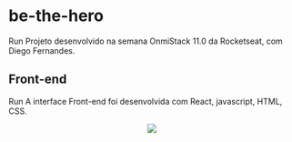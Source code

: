 # be-the-hero
Run Projeto desenvolvido na semana OnmiStack 11.0 da Rocketseat, com Diego Fernandes.


## Front-end
Run A interface Front-end foi desenvolvida com React, javascript, HTML, CSS.
<p align="center">
  <img src="frontend/web.gif">
</p>

